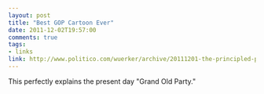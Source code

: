 ```yaml
---
layout: post
title: "Best GOP Cartoon Ever"
date: 2011-12-02T19:57:00
comments: true
tags:
- links
link: http://www.politico.com/wuerker/archive/20111201-the-principled-pachyderm.html
---
```

This perfectly explains the present day "Grand Old Party."
